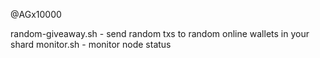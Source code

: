 @AGx10000

random-giveaway.sh  - send random txs to random online wallets in your shard
monitor.sh - monitor node status
